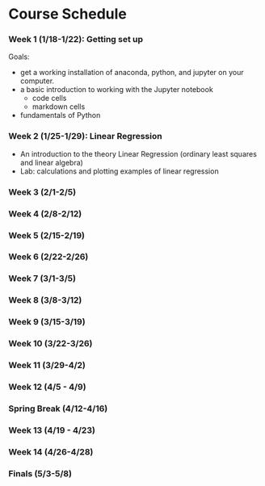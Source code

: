 # Course Schedule

### Week 1 (1/18-1/22): Getting set up

Goals: 

- get a working installation of anaconda, python, and jupyter on your computer.
- a basic introduction to working with  the Jupyter notebook
  - code cells
  - markdown cells
- fundamentals of Python
  

### Week 2 (1/25-1/29): Linear Regression


- An introduction to the theory Linear Regression (ordinary least squares and linear algebra)
- Lab: calculations and plotting examples of linear regression



### Week 3 (2/1-2/5)



### Week 4 (2/8-2/12)

### Week 5 (2/15-2/19)

### Week 6 (2/22-2/26)

### Week 7 (3/1-3/5)

### Week 8 (3/8-3/12)

### Week 9 (3/15-3/19)

### Week 10 (3/22-3/26)

### Week 11 (3/29-4/2)

### Week 12 (4/5 - 4/9)

### Spring Break (4/12-4/16)

### Week 13 (4/19 - 4/23)

### Week 14 (4/26-4/28)


### Finals (5/3-5/8)

